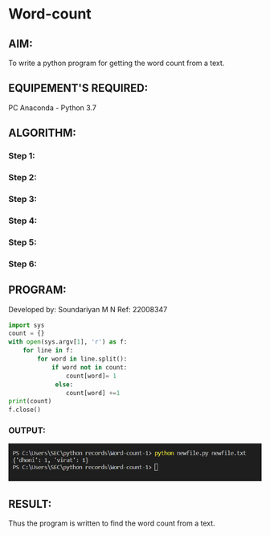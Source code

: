 # Word-count
## AIM:
To write a python program for getting the word count from a text.
## EQUIPEMENT'S REQUIRED: 
PC
Anaconda - Python 3.7
## ALGORITHM: 
### Step 1:

### Step 2: 
 
### Step 3: 

### Step 4:  

### Step 5: 

### Step 6: 

## PROGRAM:
Developed by: Soundariyan M N
Ref: 22008347
```python
import sys
count = {}
with open(sys.argv[1], 'r') as f:
    for line in f:
        for word in line.split():
            if word not in count:
                count[word]= 1
             else:
                count[word] +=1
print(count)
f.close() 
```                  

### OUTPUT:
![model](output.png)



## RESULT:
Thus the program is written to find the word count from a text.
